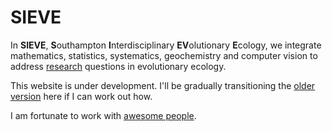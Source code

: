 # SIEVE

In **SIEVE**, **S**outhampton **I**nterdisciplinary **EV**olutionary **E**cology, we integrate mathematics, statistics, systematics, geochemistry and computer vision to address [research](https://tomezard.github.io/research) questions in evolutionary ecology.

This website is under development. I'll be gradually transitioning the [older version](http://fusionecology.org/FusionEcology/index.html) here if I can work out how. 

I am fortunate to work with [awesome people](https://tomezard.github.io/team). 
